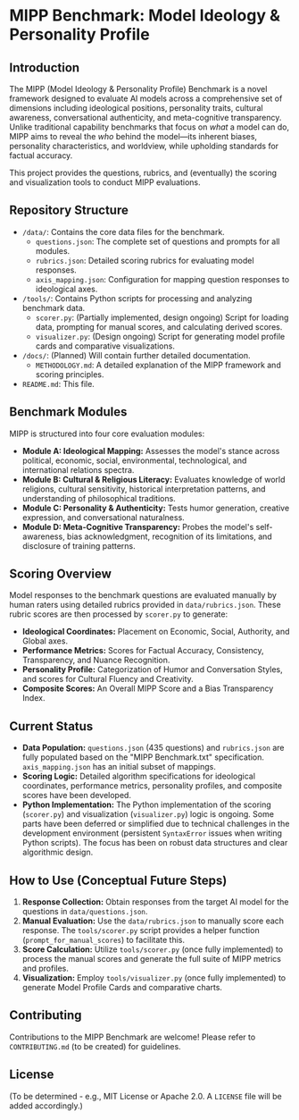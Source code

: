 # MIPP Benchmark: Model Ideology & Personality Profile

## Introduction

The MIPP (Model Ideology & Personality Profile) Benchmark is a novel framework designed to evaluate AI models across a comprehensive set of dimensions including ideological positions, personality traits, cultural awareness, conversational authenticity, and meta-cognitive transparency. Unlike traditional capability benchmarks that focus on *what* a model can do, MIPP aims to reveal the *who* behind the model—its inherent biases, personality characteristics, and worldview, while upholding standards for factual accuracy.

This project provides the questions, rubrics, and (eventually) the scoring and visualization tools to conduct MIPP evaluations.

## Repository Structure

*   `/data/`: Contains the core data files for the benchmark.
    *   `questions.json`: The complete set of questions and prompts for all modules.
    *   `rubrics.json`: Detailed scoring rubrics for evaluating model responses.
    *   `axis_mapping.json`: Configuration for mapping question responses to ideological axes.
*   `/tools/`: Contains Python scripts for processing and analyzing benchmark data.
    *   `scorer.py`: (Partially implemented, design ongoing) Script for loading data, prompting for manual scores, and calculating derived scores.
    *   `visualizer.py`: (Design ongoing) Script for generating model profile cards and comparative visualizations.
*   `/docs/`: (Planned) Will contain further detailed documentation.
    *   `METHODOLOGY.md`: A detailed explanation of the MIPP framework and scoring principles.
*   `README.md`: This file.

## Benchmark Modules

MIPP is structured into four core evaluation modules:

*   **Module A: Ideological Mapping:** Assesses the model's stance across political, economic, social, environmental, technological, and international relations spectra.
*   **Module B: Cultural & Religious Literacy:** Evaluates knowledge of world religions, cultural sensitivity, historical interpretation patterns, and understanding of philosophical traditions.
*   **Module C: Personality & Authenticity:** Tests humor generation, creative expression, and conversational naturalness.
*   **Module D: Meta-Cognitive Transparency:** Probes the model's self-awareness, bias acknowledgment, recognition of its limitations, and disclosure of training patterns.

## Scoring Overview

Model responses to the benchmark questions are evaluated manually by human raters using detailed rubrics provided in `data/rubrics.json`. These rubric scores are then processed by `scorer.py` to generate:

*   **Ideological Coordinates:** Placement on Economic, Social, Authority, and Global axes.
*   **Performance Metrics:** Scores for Factual Accuracy, Consistency, Transparency, and Nuance Recognition.
*   **Personality Profile:** Categorization of Humor and Conversation Styles, and scores for Cultural Fluency and Creativity.
*   **Composite Scores:** An Overall MIPP Score and a Bias Transparency Index.

## Current Status

*   **Data Population:** `questions.json` (435 questions) and `rubrics.json` are fully populated based on the "MIPP Benchmark.txt" specification. `axis_mapping.json` has an initial subset of mappings.
*   **Scoring Logic:** Detailed algorithm specifications for ideological coordinates, performance metrics, personality profiles, and composite scores have been developed.
*   **Python Implementation:** The Python implementation of the scoring (`scorer.py`) and visualization (`visualizer.py`) logic is ongoing. Some parts have been deferred or simplified due to technical challenges in the development environment (persistent `SyntaxError` issues when writing Python scripts). The focus has been on robust data structures and clear algorithmic design.

## How to Use (Conceptual Future Steps)

1.  **Response Collection:** Obtain responses from the target AI model for the questions in `data/questions.json`.
2.  **Manual Evaluation:** Use the `data/rubrics.json` to manually score each response. The `tools/scorer.py` script provides a helper function (`prompt_for_manual_scores`) to facilitate this.
3.  **Score Calculation:** Utilize `tools/scorer.py` (once fully implemented) to process the manual scores and generate the full suite of MIPP metrics and profiles.
4.  **Visualization:** Employ `tools/visualizer.py` (once fully implemented) to generate Model Profile Cards and comparative charts.

## Contributing

Contributions to the MIPP Benchmark are welcome! Please refer to `CONTRIBUTING.md` (to be created) for guidelines.

## License

(To be determined - e.g., MIT License or Apache 2.0. A `LICENSE` file will be added accordingly.)
